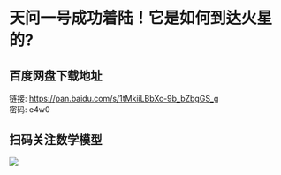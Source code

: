 # 天问一号成功着陆！它是如何到达火星的?

## 百度网盘下载地址

链接: https://pan.baidu.com/s/1tMkiiLBbXc-9b_bZbgGS_g  
密码: e4w0

## 扫码关注数学模型
![](https://avatars3.githubusercontent.com/u/56642120?s=200&v=4)
